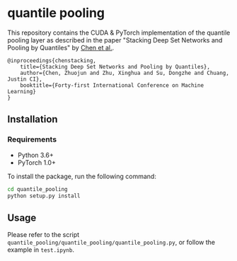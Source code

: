 # quantile pooling

This repository contains the CUDA & PyTorch implementation of the quantile pooling layer as described in the paper "Stacking Deep Set Networks and Pooling by Quantiles" by [Chen et al.](https://openreview.net/forum?id=Lgq1E92h1U).

```
@inproceedings{chenstacking,
    title={Stacking Deep Set Networks and Pooling by Quantiles},
    author={Chen, Zhuojun and Zhu, Xinghua and Su, Dongzhe and Chuang, Justin CI},
    booktitle={Forty-first International Conference on Machine Learning}
}
```


## Installation
### Requirements
- Python 3.6+
- PyTorch 1.0+

To install the package, run the following command:

```bash
cd quantile_pooling
python setup.py install
```

## Usage
Please refer to the script `quantile_pooling/quantile_pooling/quantile_pooling.py`,
or follow the example in `test.ipynb`. 

